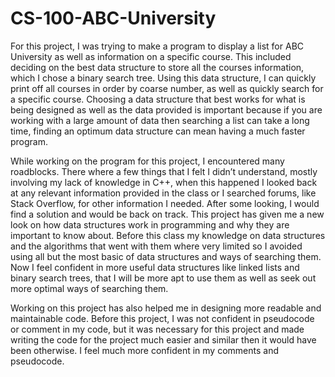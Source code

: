 # CS-100-ABC-University

For this project, I was trying to make a program to display a list for ABC University as well as information on a specific course. This included deciding on the best data structure to store all the courses information, which I chose a binary search tree. Using this data structure, I can quickly print off all courses in order by coarse number, as well as quickly search for a specific course. Choosing a data structure that best works for what is being designed as well as the data provided is important because if you are working with a large amount of data then searching a list can take a long time, finding an optimum data structure can mean having a much faster program. 

While working on the program for this project, I encountered many roadblocks. There where a few things that I felt I didn’t understand, mostly involving my lack of knowledge in C++, when this happened I looked back at any relevant information provided in the class or I searched forums, like Stack Overflow, for other information I needed. After some looking, I would find a solution and would be back on track.
This project has given me a new look on how data structures work in programming and why they are important to know about. Before this class my knowledge on data structures and the algorithms that went with them where very limited so I avoided using all but the most basic of data structures and ways of searching them. Now I feel confident in more useful data structures like linked lists and binary search trees, that I will be more apt to use them as well as seek out more optimal ways of searching them.

Working on this project has also helped me in designing more readable and maintainable code. Before this project, I was not confident in pseudocode or comment in my code, but it was necessary for this project and made writing the code for the project much easier and similar then it would have been otherwise. I feel much more confident in my comments and pseudocode.
